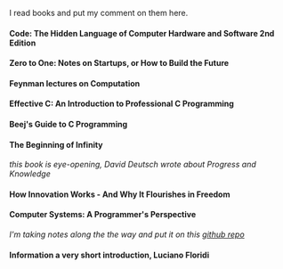  I read books and put my comment on them here.



#### Code: The Hidden Language of Computer Hardware and Software 2nd Edition

#### Zero to One: Notes on Startups, or How to Build the Future

#### Feynman lectures on Computation

#### Effective C: An Introduction to Professional C Programming

#### Beej's Guide to C Programming

#### The Beginning of Infinity
*this book is eye-opening, David Deutsch wrote about Progress and Knowledge*

#### How Innovation Works - And Why It Flourishes in Freedom

#### Computer Systems: A Programmer's Perspective 
*I'm taking notes along the the way and put it on this [github repo](https://github.com/heydyvex/CSAPP)*

#### Information a very short introduction, Luciano Floridi
